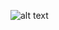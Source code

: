 ![alt text](https://github.com/ashishlami/sailpoint/blob/master/Screen%20Shot%202019-09-16%20at%204.31.24%20PM.png)
